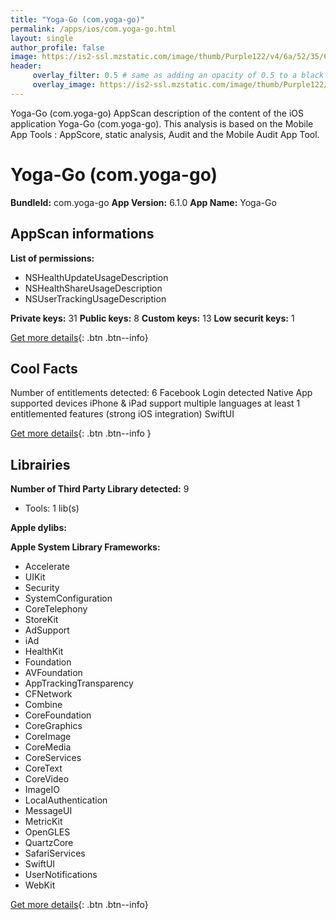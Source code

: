 ```yaml
---
title: "Yoga-Go (com.yoga-go)"
permalink: /apps/ios/com.yoga-go.html
layout: single
author_profile: false
image: https://is2-ssl.mzstatic.com/image/thumb/Purple122/v4/6a/52/35/6a523527-3149-2528-100a-2df97f0cd407/AppIcon-1x_U007emarketing-0-10-0-85-220.png/512x512bb.jpg
header: 
     overlay_filter: 0.5 # same as adding an opacity of 0.5 to a black background
     overlay_image: https://is2-ssl.mzstatic.com/image/thumb/Purple122/v4/6a/52/35/6a523527-3149-2528-100a-2df97f0cd407/AppIcon-1x_U007emarketing-0-10-0-85-220.png/512x512bb.jpg
---
```

Yoga-Go (com.yoga-go) AppScan description of the content of the iOS application Yoga-Go (com.yoga-go). This analysis is based on the Mobile App Tools : AppScore, static analysis, Audit and the Mobile Audit App Tool.

# Yoga-Go (com.yoga-go)

**BundleId:** com.yoga-go
**App Version:** 6.1.0
**App Name:** Yoga-Go


## AppScan informations 

**List of permissions:** 
- NSHealthUpdateUsageDescription
- NSHealthShareUsageDescription
- NSUserTrackingUsageDescription
  
  
**Private keys:** 31
**Public keys:** 8
**Custom keys:** 13
**Low securit keys:** 1
  
[Get more details](/pricing.html){: .btn .btn--info}

## Cool Facts

Number of entitlements detected: 6
Facebook Login detected
Native App
supported devices iPhone & iPad
support multiple languages
at least 1 entitlemented features (strong iOS integration)
SwiftUI
  
[Get more details](/pricing.html){: .btn .btn--info }

## Librairies 
**Number of Third Party Library detected:** 9
- Tools: 1 lib(s)


**Apple dylibs:**


**Apple System Library Frameworks:**
- Accelerate
- UIKit
- Security
- SystemConfiguration
- CoreTelephony
- StoreKit
- AdSupport
- iAd
- HealthKit
- Foundation
- AVFoundation
- AppTrackingTransparency
- CFNetwork
- Combine
- CoreFoundation
- CoreGraphics
- CoreImage
- CoreMedia
- CoreServices
- CoreText
- CoreVideo
- ImageIO
- LocalAuthentication
- MessageUI
- MetricKit
- OpenGLES
- QuartzCore
- SafariServices
- SwiftUI
- UserNotifications
- WebKit


  
[Get more details](/pricing.html){: .btn .btn--info}

